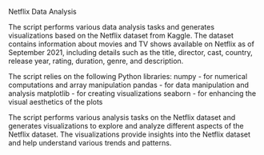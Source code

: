 Netflix Data Analysis

The script performs various data analysis tasks and generates visualizations based on the Netflix dataset from Kaggle.
The dataset contains information about movies and TV shows available on Netflix as of September 2021, including details such as the title,
director, cast, country, release year, rating, duration, genre, and description.

The script relies on the following Python libraries:
numpy - for numerical computations and array manipulation
pandas - for data manipulation and analysis
matplotlib - for creating visualizations
seaborn - for enhancing the visual aesthetics of the plots

The script performs various analysis tasks on the Netflix dataset and generates visualizations to explore and analyze different 
aspects of the Netflix dataset.
The visualizations provide insights into the Netflix dataset and help understand various trends and patterns.
